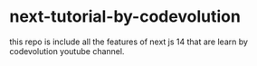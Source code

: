 # next-tutorial-by-codevolution
this repo is include all the features of next js 14 that are learn by codevolution youtube channel.
